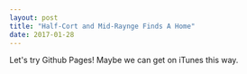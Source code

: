 ```yaml
---
layout: post
title: "Half-Cort and Mid-Raynge Finds A Home"
date: 2017-01-28
---
```


Let's try Github Pages! Maybe we can get on iTunes this way.
